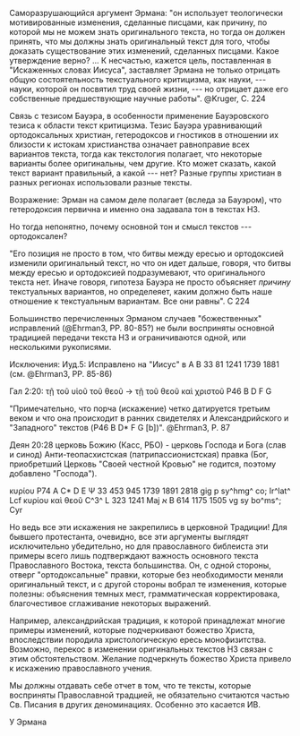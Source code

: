 
<!--conundrum of Ehrman: с одной стороны он желает сделать "оригинал" НЗ как можно более "размытым", с другой --- его попытки показать наличие ортодоксальных правок основываются именно на концепции существования "оригинала" "каждый из его примеров зависит от его способности идентифицировать конкретное чтение как искажение, внесенное переписчиком" Cf. Heresy of Orthodoxy, P 223-->

Саморазрушающийся аргумент Эрмана: "он использует теологически мотивированные изменения, сделанные писцами, как причину, по которой мы не можем знать оригинального текста, но тогда он должен принять, что мы должны знать оригинальный текст для того, чтобы доказать существование этих изменений, сделанных писцами. Какое утверждение верно? ... К несчастью, кажется цель, поставленная в "Искаженных словах Иисуса", заставляет Эрмана не только отрицать общую состоятельность текстуального критицизма, как науки, --- науки, которой он посвятил труд своей жизни, --- но отрицает даже его собственные предшествующие научные работы". @Kruger, С. 224

Связь с тезисом Бауэра, в особенности применение Бауэровского тезиса к области текст критицизма. Тезис Бауэра уравнивающий ортодоксальных христиан, гетеродоксов и гностиков в отношении их близости к истокам христианства означает равноправие всех вариантов текста, тогда как текстология полагает, что некоторые варианты более оригинальны, чем другие. Кто может сказать, какой текст вариант правильный, а какой --- нет? Разные группы христиан в разных регионах использовали разные тексты.

Возражение: Эрман на самом деле полагает (вследа за Бауэром), что гетеродоксия первична и именно она задавала тон в текстах НЗ. 

Но тогда непонятно, почему основной тон и смысл текстов --- ортодоксален?

"Его позиция не просто в том, что битвы между ересью и ортодоксией изменили оригинальный текст, но что он идет дальше, говоря, что битвы между ересью и ортодоксией подразумевают, что оригинального текста нет. Иначе говоря, гипотеза Бауэра не просто объясняет *причину* текстуальных вариантов, но определеяет, каким должно быть наше отношение к текстуальным вариантам. Все они равны". С 224  

Большинство перечисленных Эрманом случаев "божественных" исправлений (@Ehrman3, PP. 80-85?) не были восприняты основной традицией передачи текста НЗ и ограничиваются одной, или несколькими рукописями.

Исключения: Иуд.5: Исправлено на "Иисус" в A B 33 81 1241 1739 1881 (см. @Ehrman3, PP. 85-86)

Гал 2:20: τῇ τοῦ υἱοῦ τοῦ θεοῦ -> τῇ τοῦ θεοῦ καὶ χριστοῦ P46 B D F G

"Примечательно, что порча (искажение) четко датируется третьим веком и что она происходит в ранних свидетелях и Александрийского и "Западного" текстов (P46 B D* F G [b])". @Ehrman3, P. 87

Деян 20:28 церковь Божию (Касс, РБО) - церковь Господа и Бога (слав и синод)
Анти-теопасхистская (патрипассионистская) правка (Бог, приобретший Церковь "Своей честной Кровью" не годится, поэтому добавлено "Господа").

κυρίου P74 A C* D E Ψ 33 453 945 1739 1891 2818 gig p sy^hmg^ co; Ir^lat^ Lcf
κυρίου καὶ θεοῦ C^3^ L 323 1241 Maj
א B 614 1175 1505 vg sy bo^ms^; Cyr

Но ведь все эти искажения не закрепились в церковной Традиции! Для бывшего протестанта, очевидно, все эти аргументы выглядят исключительно убедительно, но для православного библеиста эти примеры всего лишь подтверждают важность основного текста Православного Востока, текста большинства. Он, с одной стороны, отверг "ортодоксальные" правки, которые без необходимости меняли оригинальный текст, и с другой стороны вобрал те изменения, которые полезны: объяснения темных мест, грамматическая корректировака, благочестивое сглаживание некоторых выражений.

Например, александрийская традиция, к которой принадлежат многие примеры изменений, которые подчеркивают божество Христа, впоследствии породила христологическую ересь монофизитства. Возможно, перекос в изменении оригинальных текстов НЗ связан с этим обстоятельством. Желание подчеркнуть божество Христа привело к искажению православного учения.

Мы должны отдавать себе отчет в том, что те тексты, которые восприняты Православной традцией, не обязательно считаются частью Св. Писания в других деноминациях. Особенно это касается ИВ.

У Эрмана 
